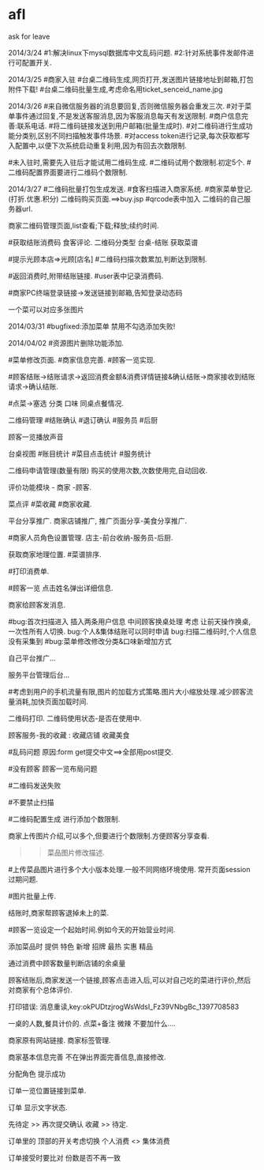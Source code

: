 afl
===

ask for leave


2014/3/24
#1:解决linux下mysql数据库中文乱码问题.
#2:针对系统事件发邮件进行可配置开关.

2014/3/25
#商家入驻
#台桌二维码生成,网页打开,发送图片链接地址到邮箱,打包附件下载!
#台桌二维码批量生成,考虑命名用ticket_senceid_name.jpg

2014/3/26
#来自微信服务器的消息要回复,否则微信服务器会重发三次.
#对于菜单事件通过回复,不是发送客服消息,因为客服消息每天有发送限制.
#商户信息完善:联系电话.
#将二维码链接发送到用户邮箱(批量生成时).
#对二维码进行生成功能分类别,区别不同扫描触发事件场景.
#对access token进行记录,每次获取都写入配置中,以便下次系统启动重复利用,因为有回去次数限制.

#未入驻时,需要先入驻后才能试用二维码生成.
#二维码试用个数限制.初定5个.
#二维码配置界面要进行二维码个数限制.

2014/3/27
#二维码批量打包生成发送.
#食客扫描进入商家系统.
#商家菜单登记.(打折.优惠.积分)
二维码购买页面.==>buy.jsp
#qrcode表中加入 二维码的自己服务器url.


商家二维码管理页面,list查看;下载;释放;续约时间.

#获取结账消费码
食客评论.
二维码分类型     台桌-结账
获取菜谱

#提示光顾本店=>光顾[店名]
#二维码扫描次数累加,判断达到限制.

#返回消费时,附带结账链接.
#user表中记录消费码.

#商家PC终端登录链接->发送链接到邮箱,告知登录动态码

一个菜可以对应多张图片


2014/03/31
#bugfixed:添加菜单 禁用不勾选添加失败!

2014/04/02
#资源图片删除功能添加.

#菜单修改页面.
#商家信息完善.
#顾客一览实现.

#顾客结账->结账请求->返回消费金额&消费详情链接&确认结账->商家接收到结账请求->确认结账.

#点菜->塞选 分类 口味 同桌点餐情况.

二维码管理
#结账确认
#退订确认
#服务员
#后厨

顾客一览播放声音

台桌视图
#账目统计
#菜目点击统计
#服务统计

二维码申请管理(数量有限) 购买的使用次数,次数使用完,自动回收.

评价功能模块 - 商家 -顾客.

菜点评
#菜收藏
#商家收藏.

平台分享推广.
商家店铺推广, 推广页面分享-美食分享推广.

#商家人员角色设置管理. 店主-前台收纳-服务员-后厨.

获取商家地理位置.
#菜谱排序.

#打印消费单.

#顾客一览 点击姓名弹出详细信息.

商家给顾客发消息.

#bug:首次扫描进入 插入两条用户信息
中间顾客换桌处理  考虑 让前天操作换桌,一次性所有人切换.
bug:个人&集体结账可以同时申请
bug:扫描二维码时,个人信息没有采集到
#bug:菜单修改修改分类&口味新增加方式


自己平台推广...


服务平台管理后台...

#考虑到用户的手机流量有限,图片的加载方式策略.图片大小缩放处理.减少顾客流量消耗,加快页面加载时间.

二维码打印.
二维码使用状态-是否在使用中.

顾客服务-我的收藏 :  收藏店铺 收藏美食

#乱码问题  原因:form get提交中文==>全部用post提交.

#没有顾客 顾客一览布局问题

#二维码发送失败

#不要禁止扫描

#二维码配置生成 进行添加个数限制.

商家上传图片介绍,可以多个,但要进行个数限制.方便顾客分享查看.

>>菜品图片修改描述.


#上传菜品图片进行多个大小版本处理.一般不同网络环境使用.
常开页面session过期问题.

#图片批量上传.

结账时,商家帮顾客退掉未上的菜.

#顾客一览设定一个起始时间.例如今天的开始营业时间.

添加菜品时  提供 特色 新增 招牌  最热  实惠 精品

通过消费中顾客数量判断店铺的余桌量


顾客结账后,商家发送一个链接,顾客点击进入后,可以对自己吃的菜进行评价,然后对商家有个总体评价.

打印错误:
消息重读,key:okPUDtzjrogWsWdsI_Fz39VNbgBc_1397708583

一桌的人数,餐具计价的.
点菜+备注 微辣 不要加什么....

商家原有网站链接.
商家标签管理.

商家基本信息完善 不在弹出界面完善信息,直接修改.

分配角色 提示成功

订单一览位置链接到菜单.

订单 显示文字状态.

先待定 >> 再次提交确认
收藏 >> 待定.

订单里的 顶部的开关考虑切换  个人消费 <> 集体消费

订单接受时要比对 份数是否不再一致
